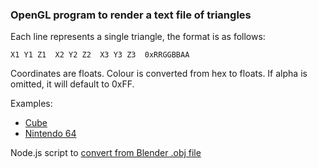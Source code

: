 ### OpenGL program to render a text file of triangles

Each line represents a single triangle, the format is as follows:

    X1 Y1 Z1  X2 Y2 Z2  X3 Y3 Z3  0xRRGGBBAA

Coordinates are floats.
Colour is converted from hex to floats. If alpha is omitted, it will default to 0xFF.

Examples:
- [Cube](cube.tri)
- [Nintendo 64](n64.tri)

Node.js script to [convert from Blender .obj file](https://gist.github.com/mekb-turtle/fa1f8392b5be5922c09f5e2cfeeca034)
